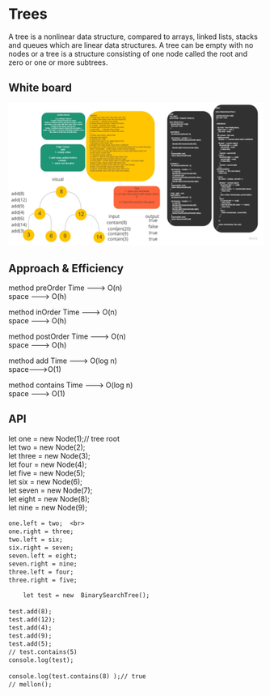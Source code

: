 # Trees
A tree is a nonlinear data structure, compared to arrays, linked lists, stacks and queues which are linear data structures. A tree can be empty with no nodes or a tree is a structure consisting of one node called the root and zero or one or more subtrees.

## White board 
![](./binary-tress.jpg)


## Approach & Efficiency
method preOrder Time ---> O(n) <br>
space ---> O(h)<br>

method inOrder Time ---> O(n)<br>
space ---> O(h)<br>

method postOrder Time ---> O(n)<br>
space ---> O(h)<br>


method add Time ---> O(log n)<br>
            space--->O(1)<br>

 method contains Time ---> O(log n)<br>
                 space ---> O(1)           

## API
let one = new Node(1);// tree root <br>
    let two = new Node(2);<br>
    let three = new Node(3);<br>
    let four = new Node(4);<br>
    let five = new Node(5);<br>
    let six = new Node(6);<br>
    let seven = new Node(7);<br>
    let eight = new Node(8);<br>
    let nine = new Node(9);<br>

    one.left = two;  <br>
    one.right = three; 
    two.left = six; 
    six.right = seven;
    seven.left = eight;
    seven.right = nine;
    three.left = four;
    three.right = five;

```
    let test = new  BinarySearchTree();

test.add(8); 
test.add(12);
test.add(4);
test.add(9);
test.add(5);
// test.contains(5)
console.log(test);

console.log(test.contains(8) );// true
// mellon();
```
